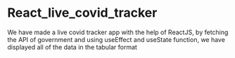 # React_live_covid_tracker
We have made a live covid tracker app with the help of ReactJS, by fetching the API of government and using useEffect and useState function, we have displayed all of the data in the tabular format
